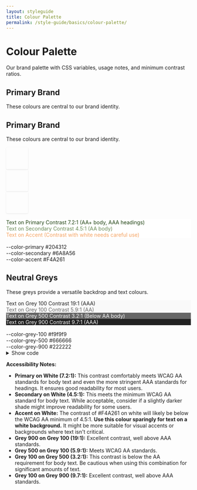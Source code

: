 ```yaml
---
layout: styleguide
title: Colour Palette
permalink: /style-guide/basics/colour-palette/
---
```


# Colour Palette

Our brand palette with CSS variables, usage notes, and minimum contrast ratios.

## Primary Brand

These colours are central to our brand identity.

## Primary Brand

These colours are central to our brand identity.

<div class="colour-swatch-group" style="gap: 1rem;">
  <div class="colour-swatch" style="background-color: var(--color-primary); width: 60px; height: 60px; border-radius: 4px; box-shadow: 0 1px 3px rgba(0, 0, 0, 0.1);"></div>
  <div class="colour-swatch" style="background-color: var(--color-secondary); width: 60px; height: 60px; border-radius: 4px; box-shadow: 0 1px 3px rgba(0, 0, 0, 0.1);"></div>
  <div class="colour-swatch" style="background-color: var(--color-accent); width: 60px; height: 60px; border-radius: 4px; box-shadow: 0 1px 3px rgba(0, 0, 0, 0.1);"></div>
</div>

<div class="colour-swatch-group" style="margin-top: 1rem;">
  <div class="colour-swatch contrast-example" style="background-color: #fff; color: #204312;">
    <span>Text on Primary</span>
    <span>Contrast 7.2:1 (AA+ body, AAA headings)</span>
  </div>
  <div class="colour-swatch contrast-example" style="background-color: #fff; color: #6A8A56;">
    <span>Text on Secondary</span>
    <span>Contrast 4.5:1 (AA body)</span>
  </div>
  <div class="colour-swatch contrast-example" style="background-color: #fff; color: #F4A261;">
    <span>Text on Accent</span>
    <span>(Contrast with white needs careful use)</span>
  </div>
</div>

<div class="colour-swatch-group" style="margin-top: 1rem;">
  <div class="colour-swatch" style="background-color: var(--color-primary);">
    <span>--color-primary</span>
    <span>#204312</span>
  </div>
  <div class="colour-swatch" style="background-color: var(--color-secondary);">
    <span>--color-secondary</span>
    <span>#6A8A56</span>
  </div>
  <div class="colour-swatch" style="background-color: var(--color-accent);">
    <span>--color-accent</span>
    <span>#F4A261</span>
  </div>
</div>

## Neutral Greys

These greys provide a versatile backdrop and text colours.

<div class="colour-swatch-group">
  <div class="colour-swatch contrast-example" style="background-color: #f9f9f9; color: #222222;">
    <span>Text on Grey 100</span>
    <span>Contrast 19:1 (AAA)</span>
  </div>
  <div class="colour-swatch contrast-example" style="background-color: #f9f9f9; color: #666666;">
    <span>Text on Grey 100</span>
    <span>Contrast 5.9:1 (AA)</span>
  </div>
  <div class="colour-swatch contrast-example" style="background-color: #666666; color: #f9f9f9;">
    <span>Text on Grey 500</span>
    <span>Contrast 3.2:1 (Below AA body)</span>
  </div>
  <div class="colour-swatch contrast-example" style="background-color: #222222; color: #f9f9f9;">
    <span>Text on Grey 900</span>
    <span>Contrast 9.7:1 (AAA)</span>
  </div>
</div>

<div class="colour-swatch-group" style="margin-top: 1rem;">
  <div class="colour-swatch" style="background-color: var(--color-grey-100); color: var(--color-grey-900);">
    <span>--color-grey-100</span>
    <span>#f9f9f9</span>
  </div>
  <div class="colour-swatch" style="background-color: var(--color-grey-500); color: var(--color-grey-100);">
    <span>--color-grey-500</span>
    <span>#666666</span>
  </div>
  <div class="colour-swatch" style="background-color: var(--color-grey-900); color: var(--color-grey-100);">
    <span>--color-grey-900</span>
    <span>#222222</span>
  </div>
</div>

<details>
<summary>Show code</summary>

```css
:root {
  /* Primary brand */
  --color-primary:    #204312; /* headings, CTAs */
  --color-secondary: #6A8A56; /* accents, links */
  --color-accent:     #F4A261; /* highlights */

  /* Neutral greys */
  --color-grey-100: #f9f9f9;
  --color-grey-500: #666666;
  --color-grey-900: #222222;

  --color-link: #007bff; /* Standard link colour */

}

/* Example usage */
h1 { color: var(--color-primary); }
a  { color: var(--color-secondary); }
button.btn-accent { background: var(--color-accent); }
```

</details>

**Accessibility Notes:**

  * **Primary on White (7.2:1):** This contrast comfortably meets WCAG AA standards for body text and even the more stringent AAA standards for headings. It ensures good readability for most users.
  * **Secondary on White (4.5:1):** This meets the minimum WCAG AA standard for body text. While acceptable, consider if a slightly darker shade might improve readability for some users.
  * **Accent on White:** The contrast of \#F4A261 on white will likely be below the WCAG AA minimum of 4.5:1. **Use this colour sparingly for text on a white background.** It might be more suitable for visual accents or backgrounds where text isn't critical.
  * **Grey 900 on Grey 100 (19:1):** Excellent contrast, well above AAA standards.
  * **Grey 500 on Grey 100 (5.9:1):** Meets WCAG AA standards.
  * **Grey 100 on Grey 500 (3.2:1):** This contrast is below the AA requirement for body text. Be cautious when using this combination for significant amounts of text.
  * **Grey 100 on Grey 900 (9.7:1):** Excellent contrast, well above AAA standards.
